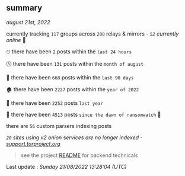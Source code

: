 
## summary
_august 21st, 2022_

currently tracking `117` groups across `208` relays & mirrors - _`52` currently online_ 📡

⏲ there have been `2` posts within the `last 24 hours`

🕓 there have been `131` posts within the `month of august`

📅 there have been `668` posts within the `last 90 days`

🏚 there have been `2227` posts within the `year of 2022`

🚀 there have been `2252` posts `last year`

🦕 there have been `4513` posts `since the dawn of ransomwatch` 🐣

there are `56` custom parsers indexing posts

_`20` sites using v2 onion services are no longer indexed - [support.torproject.org](https://support.torproject.org/onionservices/v2-deprecation/)_

> see the project [README](https://github.com/jmousqueton/ransomwatch#readme) for backend technicals



Last update : _Sunday 21/08/2022 13:28:04 (UTC)_


